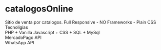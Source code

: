 # catalogosOnline<br>
Sitio de venta por catalogos. Full Responsive  - NO Frameworks - Plain CSS <br>
Tecnoligias<br>
PHP + Vanilla Javascript + CSS + SQL + MySql<br>
MercadoPago API<br>
WhatsApp API<br>
